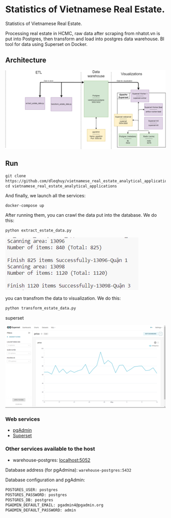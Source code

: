 # Statistics of Vietnamese Real Estate.

Statistics of Vietnamese Real Estate.

Processing real estate in HCMC, raw data after scraping from nhatot.vn is put into Postgres, then transform and load into postgres data warehouse. BI tool for data using Superset on Docker.

## Architecture

![](docs/Architecture.drawio.png)

## Run

    git clone https://github.com/dleqhuy/vietnamese_real_estate_analytical_applications.git
    cd vietnamese_real_estate_analytical_applications

And finally, we launch all the services:

```sh
docker-compose up
```

After running them, you can crawl the data put into the database. We do this:

```sh
python extract_estate_data.py
```
![](docs/extract_estate_data.png)

you can transfrom the data to visualization. We do this:
```sh
python transform_estate_data.py
```
superset

![](docs/superset.png)

### Web services

*   [pgAdmin](http://localhost:5050)
*   [Superset](http://localhost:5054)

### Other services available to the host

*   warehouse-postgres: [localhost:5052](\[localhost:5052])

Database address (for pgAdmina): `warehouse-postgres:5432`

Database configuration and pgAdmin:

```text
POSTGRES_USER: postgres
POSTGRES_PASSWORD: postgres
POSTGRES_DB: postgres
PGADMIN_DEFAULT_EMAIL: pgadmin4@pgadmin.org
PGADMIN_DEFAULT_PASSWORD: admin
```



